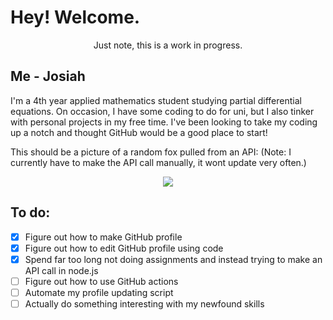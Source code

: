 # Hey! Welcome.
<p align='center'> Just note, this is a work  in progress. </p>

## Me - Josiah
I'm a 4th year applied mathematics student studying partial differential equations. On occasion, I have some coding to do for uni, but I also tinker with personal projects in my free time. I've been looking to take my coding up a notch and thought GitHub would be a good place to start!

This should be a picture of a random fox pulled from an API: (Note: I currently have to make the API call manually, it wont update very often.)
<p align="center">
    <img src="https:&#x2F;&#x2F;randomfox.ca&#x2F;images&#x2F;50.jpg"/>
</p>

## To do:
 - [x] Figure out how to make GitHub profile
 - [x] Figure out how to edit GitHub profile using code
 - [x] Spend far too long not doing assignments and instead trying to make an API call in node.js
 - [ ] Figure out how to use GitHub actions
 - [ ] Automate my profile updating script
 - [ ] Actually do something interesting with my newfound skills
